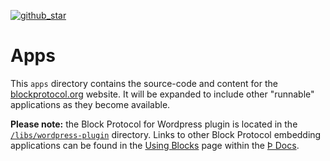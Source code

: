 [blockprotocol.org]: https://blockprotocol.org/?utm_medium=organic&utm_source=github_readme_blockprotocol-repo_apps
[github_star]: https://github.com/blockprotocol/blockprotocol/tree/main/libs#
[using blocks]: https://blockprotocol.org/docs/using-blocks?utm_medium=organic&utm_source=github_readme_blockprotocol-repo_apps
[Þ docs]: https://blockprotocol.org/docs?utm_medium=organic&utm_source=github_readme_blockprotocol-repo_apps
[`/libs/wordpress-plugin`]: /libs/wordpress-plugin

[![github_star](https://img.shields.io/github/stars/blockprotocol/blockprotocol?label=Star%20on%20GitHub&style=social)][github_star]

# Apps

This `apps` directory contains the source-code and content for the [blockprotocol.org] website. It will be expanded to include other "runnable" applications as they become available.

**Please note:** the Block Protocol for Wordpress plugin is located in the [`/libs/wordpress-plugin`] directory. Links to other Block Protocol embedding applications can be found in the [Using Blocks] page within the [Þ Docs].
